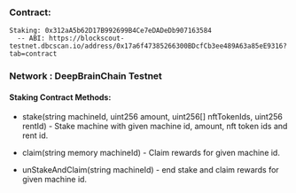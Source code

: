 ### Contract:
    Staking: 0x312aA5b62D17B992699B4Ce7eDADeDb907163584
      -- ABI: https://blockscout-testnet.dbcscan.io/address/0x17a6f47385266300BDcfCb3ee489A63a85eE9316?tab=contract

### Network : DeepBrainChain Testnet

#### Staking Contract Methods:

* stake(string  machineId, uint256 amount, uint256[] nftTokenIds, uint256 rentId) - Stake machine with given machine id, amount, nft token ids and rent id.

* claim(string memory machineId) - Claim rewards for given machine id.

* unStakeAndClaim(string  machineId) - end stake and claim rewards for given machine id.
